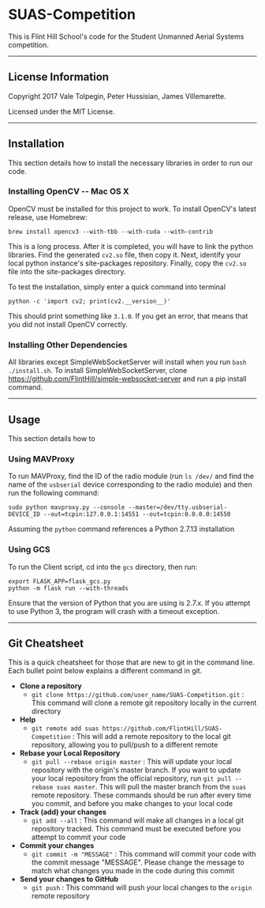 # SUAS-Competition

This is Flint Hill School's code for the Student Unmanned Aerial Systems competition.

---

## License Information
Copyright 2017 Vale Tolpegin, Peter Hussisian, James Villemarette.

Licensed under the MIT License.

---

## Installation

This section details how to install the necessary libraries in order to run our code.

### Installing OpenCV -- Mac OS X

OpenCV must be installed for this project to work. To install OpenCV's latest release, use Homebrew:

```
brew install opencv3 --with-tbb --with-cuda --with-contrib
```

This is a long process. After it is completed, you will have to link the python libraries. Find the generated ```cv2.so``` file, then copy it. Next, identify your local python instance's site-packages repository. Finally, copy the ```cv2.so``` file into the site-packages directory.

To test the installation, simply enter a quick command into terminal

```
python -c 'import cv2; print(cv2.__version__)'
```

This should print something like ```3.1.0```. If you get an error, that means that you did not install OpenCV correctly.

### Installing Other Dependencies

All libraries except SimpleWebSocketServer will install when you run ```bash ./install.sh```. To install SimpleWebSocketServer, clone https://github.com/FlintHill/simple-websocket-server and run a pip install command.

---

## Usage

This section details how to

### Using MAVProxy

To run MAVProxy, find the ID of the radio module (run ```ls /dev/``` and find the name of the ```usbserial``` device corresponding to the radio module) and then run the following command:

```
sudo python mavproxy.py --console --master=/dev/tty.usbserial-DEVICE_ID --out=tcpin:127.0.0.1:14551 --out=tcpin:0.0.0.0:14550
```

Assuming the ```python``` command references a Python 2.7.13 installation

### Using GCS

To run the Client script, cd into the ```gcs``` directory, then run:

```
export FLASK_APP=flask_gcs.py
python -m flask run --with-threads
```

Ensure that the version of Python that you are using is 2.7.x. If you attempt to use Python 3, the program will crash with a timeout exception.

---

## Git Cheatsheet

This is a quick cheatsheet for those that are new to git in the command line. Each bullet point below explains a different command in git.

- **Clone a repository**
   - ```git clone https://github.com/user_name/SUAS-Competition.git``` : This command will clone a remote git repository locally in the current directory
- **Help**
   - ```git remote add suas https://github.com/FlintHill/SUAS-Competition``` : This will add a remote repository to the local git repository, allowing you to pull/push to a different remote
- **Rebase your Local Repository**
   - ```git pull --rebase origin master``` : This will update your local repository with the origin's master branch. If you want to update your local repository from the official repository, run ```git pull --rebase suas master```. This will pull the master branch from the ```suas``` remote repository. These commands should be run after every time you commit, and before you make changes to your local code
- **Track (add) your changes**
   - ```git add --all``` : This command will make all changes in a local git repository tracked. This command must be executed before you attempt to commit your code
- **Commit your changes**
  - ```git commit -m "MESSAGE"``` : This command will commit your code with the commit message "MESSAGE". Please change the message to match what changes you made in the code during this commit
- **Send your changes to GitHub**
  - ```git push``` : This command will push your local changes to the ```origin``` remote repository
